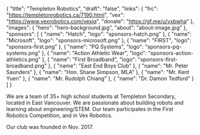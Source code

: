 {
	"title": "Templeton Robotics",
	"draft": "false",
	"links": {
		"frc": "https://templetonrobotics.ca/7190.html",
		"vex": "https://www.vexrobotics.com/vexiq",
		"donate": "https://gf.me/u/vxbwha"
	},
	"images": {
		"hero": "hero-background.jpg",
		"about": "about-image.jpg"
	},
	"sponsors": [
		{
			"name": "Hatch",
			"logo": "sponsors-hatch.png"
		},
		{
			"name": "Microsoft",
			"logo": "sponsors-microsoft.png"
		},
		{
			"name": "FIRST",
			"logo": "sponsors-first.png"
		},
		{
			"name": "PQ Systems",
			"logo": "sponsors-pq-systems.png"
		},
		{
			"name": "Action Athletic Wear",
			"logo": "sponsors-action-athletics.png"
		},
		{
			"name": "First Broadband",
			"logo": "sponsors-first-broadband.png"
		},
		{
			"name": "East End Boys Club"
		},
		{
			"name": "Mr. Peter Saunders"
		},
		{
			"name": "Hon. Shane Simpson, MLA"
		},
		{
			"name": "Mr. Kent Yuen"
		},
		{
			"name": "Mr. Rudolph Chiang"
		},
		{
			"name": "Dr. Damon Tedford"
		}
	]
}

We are a team of 35+ high school students at Templeton Secondary, located in East Vancouver. We are passionate about building robots and learning about engineering/STEM. Our team participates in the First Robotics Competition, and in Vex Robotics.

Our club was founded in Nov. 2017.
